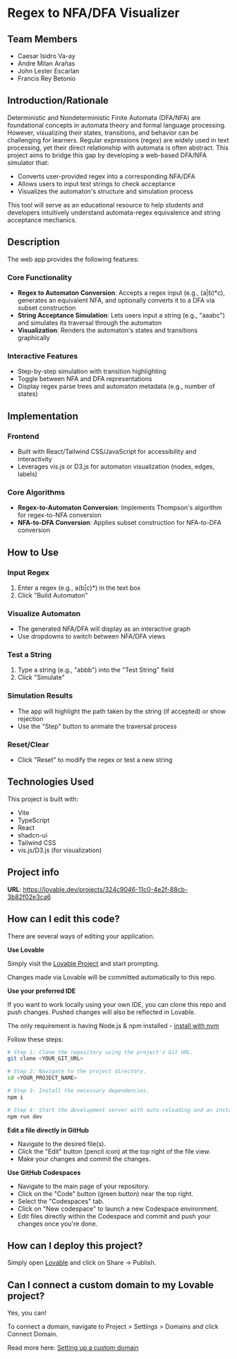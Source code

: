 # Regex to NFA/DFA Visualizer

## Team Members
- Caesar Isidro Va-ay
- Andre Milan Arañas
- John Lester Escarlan
- Francis Rey Betonio

## Introduction/Rationale

Deterministic and Nondeterministic Finite Automata (DFA/NFA) are foundational concepts in automata theory and formal language processing. However, visualizing their states, transitions, and behavior can be challenging for learners. Regular expressions (regex) are widely used in text processing, yet their direct relationship with automata is often abstract. This project aims to bridge this gap by developing a web-based DFA/NFA simulator that:
- Converts user-provided regex into a corresponding NFA/DFA
- Allows users to input test strings to check acceptance
- Visualizes the automaton's structure and simulation process

This tool will serve as an educational resource to help students and developers intuitively understand automata-regex equivalence and string acceptance mechanics.

## Description

The web app provides the following features:

### Core Functionality
- **Regex to Automaton Conversion**: Accepts a regex input (e.g., (a|b)*c), generates an equivalent NFA, and optionally converts it to a DFA via subset construction
- **String Acceptance Simulation**: Lets users input a string (e.g., "aaabc") and simulates its traversal through the automaton
- **Visualization**: Renders the automaton's states and transitions graphically

### Interactive Features
- Step-by-step simulation with transition highlighting
- Toggle between NFA and DFA representations
- Display regex parse trees and automaton metadata (e.g., number of states)

## Implementation

### Frontend
- Built with React/Tailwind CSS/JavaScript for accessibility and interactivity
- Leverages vis.js or D3.js for automaton visualization (nodes, edges, labels)

### Core Algorithms
- **Regex-to-Automaton Conversion**: Implements Thompson's algorithm for regex-to-NFA conversion
- **NFA-to-DFA Conversion**: Applies subset construction for NFA-to-DFA conversion

## How to Use

### Input Regex
1. Enter a regex (e.g., a(b|c)*) in the text box
2. Click "Build Automaton"

### Visualize Automaton
- The generated NFA/DFA will display as an interactive graph
- Use dropdowns to switch between NFA/DFA views

### Test a String
1. Type a string (e.g., "abbb") into the "Test String" field
2. Click "Simulate"

### Simulation Results
- The app will highlight the path taken by the string (if accepted) or show rejection
- Use the "Step" button to animate the traversal process

### Reset/Clear
- Click "Reset" to modify the regex or test a new string

## Technologies Used

This project is built with:
- Vite
- TypeScript
- React
- shadcn-ui
- Tailwind CSS
- vis.js/D3.js (for visualization)

## Project info

**URL**: https://lovable.dev/projects/324c9046-11c0-4e2f-88cb-3b82f02e3ca6

## How can I edit this code?

There are several ways of editing your application.

**Use Lovable**

Simply visit the [Lovable Project](https://lovable.dev/projects/324c9046-11c0-4e2f-88cb-3b82f02e3ca6) and start prompting.

Changes made via Lovable will be committed automatically to this repo.

**Use your preferred IDE**

If you want to work locally using your own IDE, you can clone this repo and push changes. Pushed changes will also be reflected in Lovable.

The only requirement is having Node.js & npm installed - [install with nvm](https://github.com/nvm-sh/nvm#installing-and-updating)

Follow these steps:

```sh
# Step 1: Clone the repository using the project's Git URL.
git clone <YOUR_GIT_URL>

# Step 2: Navigate to the project directory.
cd <YOUR_PROJECT_NAME>

# Step 3: Install the necessary dependencies.
npm i

# Step 4: Start the development server with auto-reloading and an instant preview.
npm run dev
```

**Edit a file directly in GitHub**

- Navigate to the desired file(s).
- Click the "Edit" button (pencil icon) at the top right of the file view.
- Make your changes and commit the changes.

**Use GitHub Codespaces**

- Navigate to the main page of your repository.
- Click on the "Code" button (green button) near the top right.
- Select the "Codespaces" tab.
- Click on "New codespace" to launch a new Codespace environment.
- Edit files directly within the Codespace and commit and push your changes once you're done.

## How can I deploy this project?

Simply open [Lovable](https://lovable.dev/projects/324c9046-11c0-4e2f-88cb-3b82f02e3ca6) and click on Share -> Publish.

## Can I connect a custom domain to my Lovable project?

Yes, you can!

To connect a domain, navigate to Project > Settings > Domains and click Connect Domain.

Read more here: [Setting up a custom domain](https://docs.lovable.dev/tips-tricks/custom-domain#step-by-step-guide)

